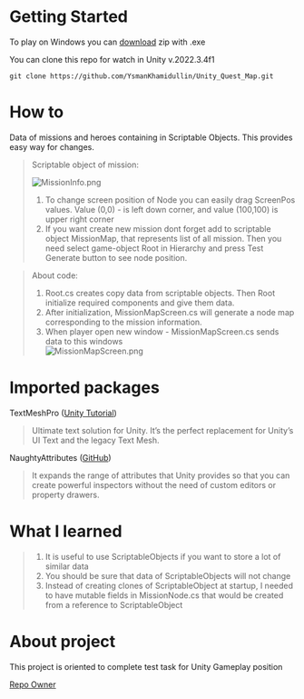 # Getting Started

To play on Windows you can [download](https://github.com/YsmanKhamidullin/Unity_Quest_Map/releases) zip with .exe

You can clone this repo for watch in Unity v.2022.3.4f1

````
git clone https://github.com/YsmanKhamidullin/Unity_Quest_Map.git
````

# How to
Data of missions and heroes containing in Scriptable Objects. This provides easy way for changes. 

> Scriptable object of mission:
> 
> ![MissionInfo.png](https://media.githubusercontent.com/media/YsmanKhamidullin/Unity_Quest_Map/main/MissionInfo.png)
> 
> 1. To change screen position of Node you can easily drag ScreenPos values. 
> Value (0,0) - is left down corner, and value (100,100) is upper right corner
> 2. If you want create new mission dont forget add to scriptable object MissionMap, 
> that represents list of all mission. 
> Then you need select game-object Root in Hierarchy and press Test Generate button to see node position.

> About code:
> 1. Root.cs creates copy data from scriptable objects. 
Then Root initialize required components and give them data.
> 2. After initialization, MissionMapScreen.cs will generate a node map corresponding to the mission information.
> 3. When player open new window - MissionMapScreen.cs sends data to this windows  
> ![MissionMapScreen.png](https://media.githubusercontent.com/media/YsmanKhamidullin/Unity_Quest_Map/main/MissionMapScreen.png) 

# Imported packages

TextMeshPro ([Unity Tutorial](https://learn.unity.com/tutorial/working-with-textmesh-pro#))

> Ultimate text solution for Unity.
> It’s the perfect replacement for Unity’s UI Text and the legacy Text Mesh.

NaughtyAttributes ([GitHub](https://github.com/dbrizov/NaughtyAttributes))

> It expands the range of attributes that Unity provides so that you can create powerful inspectors
> without the need of custom editors or property drawers.

# What I learned
> 1. It is useful to use ScriptableObjects if you want to store a lot of similar data
> 2. You should be sure that data of ScriptableObjects will not change
> 3. Instead of creating clones of ScriptableObject at startup, 
> I needed to have mutable fields in MissionNode.cs that would be created from a reference to ScriptableObject
# About project

This project is oriented to complete test task for Unity Gameplay position

[Repo Owner](https://github.com/YsmanKhamidullin)
